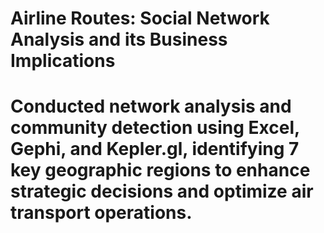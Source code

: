 # Airline Routes: Social Network Analysis and its Business Implications
# Conducted network analysis and community detection using Excel, Gephi, and Kepler.gl, identifying 7 key geographic regions to enhance strategic decisions and optimize air transport operations.
